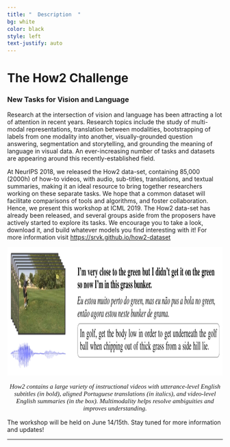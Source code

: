 ```yaml
---
title: "  Description  "
bg: white
color: black
style: left
text-justify: auto
---
```

# The How2 Challenge

### New Tasks for Vision and Language

Research at the intersection of vision and language has been attracting a lot of attention in recent years. Research topics include the study of multi-modal representations, translation between modalities, bootstrapping of labels from one modality into another, visually-grounded question answering, segmentation and storytelling, and grounding the meaning of language in visual data. An ever-increasing number of tasks and datasets are appearing around this recently-established field.

At NeurIPS 2018, we released the How2 data-set, containing 85,000 (2000h) of how-to videos, with audio, sub-titles, translations, and textual summaries, making it an ideal resource to bring together researchers working on these separate tasks. We hope that a common dataset will facilitate comparisons of tools and algorithms, and foster collaboration. Hence, we present this workshop at ICML 2019. The How2 data-set has already been released, and several groups aside from the proposers have actively started to explore its tasks. We encourage you to take a look, download it, and build whatever models you find interesting with it! For more information visit <a href="https://srvk.github.io/how2-dataset">https://srvk.github.io/how2-dataset</a>

<p align="center">
<img src="img/how2-dataset.png" alt="hi" height="300"/>
</p>

<p align="center" style="font-family:georgia,garamond,serif;font-size:15px;font-style:italic;">How2 contains a large variety of instructional videos with utterance-level English subtitles (in bold), aligned Portuguese translations (in italics), and video-level English summaries (in the box). Multimodality helps resolve ambiguities and improves understanding.
</p>


The workshop will be held on June 14/15th. Stay tuned for more information and updates!


* * *

